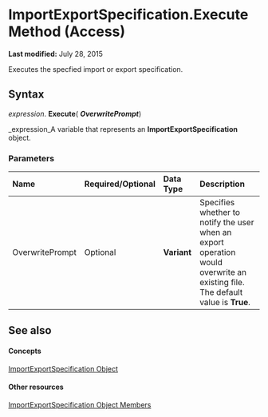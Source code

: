 
# ImportExportSpecification.Execute Method (Access)

 **Last modified:** July 28, 2015

Executes the specfied import or export specification.

## Syntax

 _expression_. **Execute**( **_OverwritePrompt_**)

 _expression_A variable that represents an  **ImportExportSpecification** object.


### Parameters



|**Name**|**Required/Optional**|**Data Type**|**Description**|
|:-----|:-----|:-----|:-----|
|OverwritePrompt|Optional| **Variant**|Specifies whether to notify the user when an export operation would overwrite an existing file. The default value is  **True**.|

## See also


#### Concepts


 [ImportExportSpecification Object](a274faba-6da3-35c5-52fc-3341e8def24a.md)
#### Other resources


 [ImportExportSpecification Object Members](f170c0ad-07ab-f567-c75e-f35cca22f189.md)

